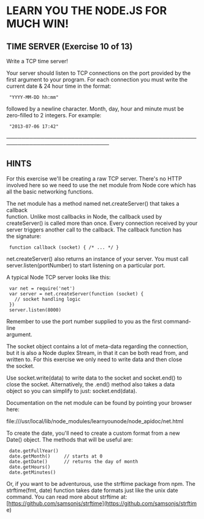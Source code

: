 # LEARN YOU THE NODE.JS FOR MUCH WIN!  

## TIME SERVER (Exercise 10 of 13)  

  Write a TCP time server!  

  Your server should listen to TCP connections on the port provided by the  
  first argument to your program. For each connection you must write the  
  current date & 24 hour time in the format:  

     "YYYY-MM-DD hh:mm"  

  followed by a newline character. Month, day, hour and minute must be  
  zero-filled to 2 integers. For example:  

     "2013-07-06 17:42"  

 ─────────────────────────────────────────────────────────────────────────────  

 ## HINTS  

  For this exercise we'll be creating a raw TCP server. There's no HTTP  
  involved here so we need to use the net module from Node core which has  
  all the basic networking functions.  

  The net module has a method named net.createServer() that takes a callback  
  function. Unlike most callbacks in Node, the callback used by  
  createServer() is called more than once. Every connection received by your  
  server triggers another call to the callback. The callback function has  
  the signature:  

     function callback (socket) { /* ... */ }  

  net.createServer() also returns an instance of your server. You must call  
  server.listen(portNumber) to start listening on a particular port.  

  A typical Node TCP server looks like this:  

     var net = require('net')  
     var server = net.createServer(function (socket) {  
       // socket handling logic  
     })  
     server.listen(8000)  

  Remember to use the port number supplied to you as the first command-line  
  argument.  

  The socket object contains a lot of meta-data regarding the connection,  
  but it is also a Node duplex Stream, in that it can be both read from, and  
  written to. For this exercise we only need to write data and then close  
  the socket.  

  Use socket.write(data) to write data to the socket and socket.end() to  
  close the socket. Alternatively, the .end() method also takes a data  
  object so you can simplify to just: socket.end(data).  

  Documentation on the net module can be found by pointing your browser  
  here:  

  file:///usr/local/lib/node_modules/learnyounode/node_apidoc/net.html  

  To create the date, you'll need to create a custom format from a new  
  Date() object. The methods that will be useful are:  

     date.getFullYear()  
     date.getMonth()     // starts at 0  
     date.getDate()      // returns the day of month  
     date.getHours()  
     date.getMinutes()  

  Or, if you want to be adventurous, use the strftime package from npm. The  
  strftime(fmt, date) function takes date formats just like the unix date  
  command. You can read more about strftime at:  
  [https://github.com/samsonjs/strftime](https://github.com/samsonjs/strftim  
  e)
